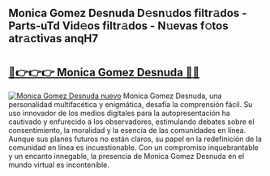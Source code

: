## Monica Gomez Desnuda D𝚎sn𝚞dos filtr𝚊dos - Parts-uTd Vid𝚎os filtr𝚊dos - N𝚞evas f𝚘tos atr𝚊ctivas anqH7

# <h2><a href="http://mb7kd5.tromn.icu/?c=Monica+Gomez+Desnuda">🔗👉👉👉 Monica Gomez Desnuda 🔗🔗</a></h2>

[![Monica Gomez Desnuda nuevo](https://i.imgur.com/pEAQMta.gif)](http://mb7kd5.tromn.icu/?c=Monica+Gomez+Desnuda)
Monica Gomez Desnuda, una personalidad multifacética y enigmática, desafía la comprensión fácil. Su uso innovador de los medios digitales para la autopresentación ha cautivado y enfurecido a los observadores, estimulando debates sobre el consentimiento, la moralidad y la esencia de las comunidades en línea. Aunque sus planes futuros no están claros, su papel en la redefinición de la comunidad en línea es incuestionable. Con un compromiso inquebrantable y un encanto innegable, la presencia de Monica Gomez Desnuda en el mundo virtual es incontenible.

